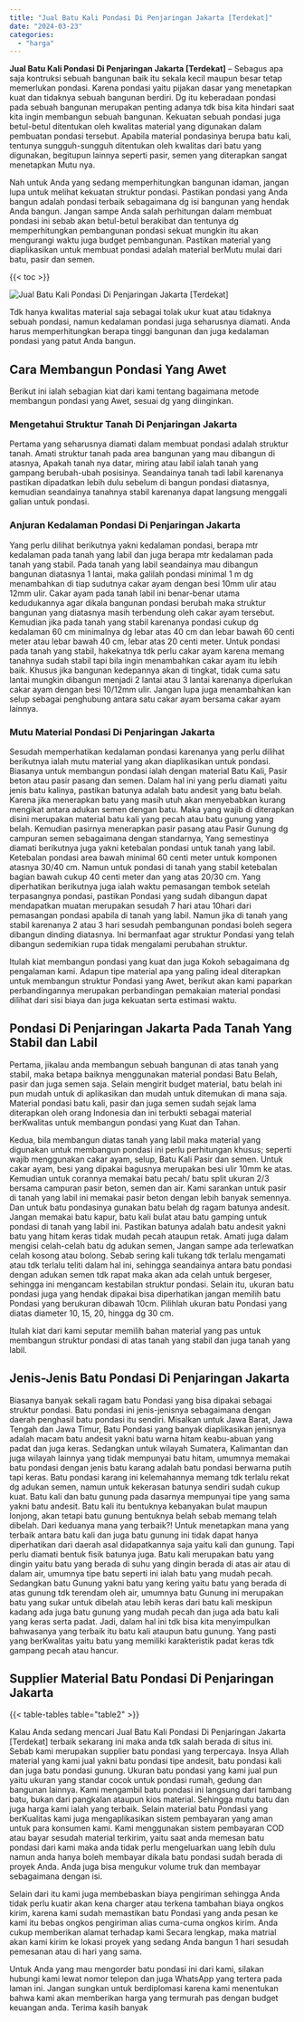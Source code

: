 ```yaml
---
title: "Jual Batu Kali Pondasi Di Penjaringan Jakarta [Terdekat]"
date: "2024-03-23"
categories: 
  - "harga"
---
```


**Jual Batu Kali Pondasi Di Penjaringan Jakarta \[Terdekat\]** – Sebagus apa saja kontruksi sebuah bangunan baik itu sekala kecil maupun besar tetap memerlukan pondasi. Karena pondasi yaitu pijakan dasar yang menetapkan kuat dan tidaknya sebuah bangunan berdiri. Dg itu keberadaan pondasi pada sebuah bangunan merupakan penting adanya tdk bisa kita hindari saat kita ingin membangun sebuah bangunan. Kekuatan sebuah pondasi juga betul-betul ditentukan oleh kwalitas material yang digunakan dalam pembuatan pondasi tersebut. Apabila material pondasinya berupa batu kali, tentunya sungguh-sungguh ditentukan oleh kwalitas dari batu yang digunakan, begitupun lainnya seperti pasir, semen yang diterapkan sangat menetapkan Mutu nya.

Nah untuk Anda yang sedang memperhitungkan bangunan idaman, jangan lupa untuk melihat kekuatan struktur pondasi. Pastikan pondasi yang Anda bangun adalah pondasi terbaik sebagaimana dg isi bangunan yang hendak Anda bangun. Jangan sampe Anda salah perhitungan dalam membuat pondasi ini sebab akan betul-betul berakibat dan tentunya dg memperhitungkan pembangunan pondasi sekuat mungkin itu akan mengurangi waktu juga budget pembangunan. Pastikan material yang diaplikasikan untuk membuat pondasi adalah material berMutu mulai dari batu, pasir dan semen.

{{< toc >}}

![Jual Batu Kali Pondasi Di Penjaringan Jakarta [Terdekat]](/images/jual-batu-kali-29.png)

Tdk hanya kwalitas material saja sebagai tolak ukur kuat atau tidaknya sebuah pondasi, namun kedalaman pondasi juga seharusnya diamati. Anda harus memperhitungkan berapa tinggi bangunan dan juga kedalaman pondasi yang patut Anda bangun.

## Cara Membangun Pondasi Yang Awet

Berikut ini ialah sebagian kiat dari kami tentang bagaimana metode membangun pondasi yang Awet, sesuai dg yang diinginkan.

### Mengetahui Struktur Tanah Di Penjaringan Jakarta

Pertama yang seharusnya diamati dalam membuat pondasi adalah struktur tanah. Amati struktur tanah pada area bangunan yang mau dibangun di atasnya, Apakah tanah nya datar, miring atau labil ialah tanah yang gampang berubah-ubah posisinya. Seandainya tanah tadi labil karenanya pastikan dipadatkan lebih dulu sebelum di bangun pondasi diatasnya, kemudian seandainya tanahnya stabil karenanya dapat langsung menggali galian untuk pondasi.

### Anjuran Kedalaman Pondasi Di Penjaringan Jakarta

Yang perlu dilihat berikutnya yakni kedalaman pondasi, berapa mtr kedalaman pada tanah yang labil dan juga berapa mtr kedalaman pada tanah yang stabil. Pada tanah yang labil seandainya mau dibangun bangunan diatasnya 1 lantai, maka galilah pondasi minimal 1 m dg menambahkan di tiap sudutnya cakar ayam dengan besi 10mm ulir atau 12mm ulir. Cakar ayam pada tanah labil ini benar-benar utama kedudukannya agar dikala bangunan pondasi berubah maka struktur bangunan yang diatasnya masih terbendung oleh cakar ayam tersebut. Kemudian jika pada tanah yang stabil karenanya pondasi cukup dg kedalaman 60 cm minimalnya dg lebar atas 40 cm dan lebar bawah 60 centi meter atau lebar bawah 40 cm, lebar atas 20 centi meter. Untuk pondasi pada tanah yang stabil, hakekatnya tdk perlu cakar ayam karena memang tanahnya sudah stabil tapi bila ingin menambahkan cakar ayam itu lebih baik. Khusus jika bangunan kedepannya akan di tingkat, tidak cuma satu lantai mungkin dibangun menjadi 2 lantai atau 3 lantai karenanya diperlukan cakar ayam dengan besi 10/12mm ulir. Jangan lupa juga menambahkan kan selup sebagai penghubung antara satu cakar ayam bersama cakar ayam lainnya.

### Mutu Material Pondasi Di Penjaringan Jakarta

Sesudah memperhatikan kedalaman pondasi karenanya yang perlu dilihat berikutnya ialah mutu material yang akan diaplikasikan untuk pondasi. Biasanya untuk membangun pondasi ialah dengan material Batu Kali, Pasir beton atau pasir pasang dan semen. Dalam hal ini yang perlu diamati yaitu jenis batu kalinya, pastikan batunya adalah batu andesit yang batu belah. Karena jika menerapkan batu yang masih utuh akan menyebabkan kurang mengikat antara adukan semen dengan batu. Maka yang wajib di diterapkan disini merupakan material batu kali yang pecah atau batu gunung yang belah. Kemudian pasirnya menerapkan pasir pasang atau Pasir Gunung dg campuran semen sebagaimana dengan standarnya, Yang semestinya diamati berikutnya juga yakni ketebalan pondasi untuk tanah yang labil. Ketebalan pondasi area bawah minimal 60 centi meter untuk komponen atasnya 30/40 cm. Namun untuk pondasi di tanah yang stabil ketebalan bagian bawah cukup 40 centi meter dan yang atas 20/30 cm. Yang diperhatikan berikutnya juga ialah waktu pemasangan tembok setelah terpasangnya pondasi, pastikan Pondasi yang sudah dibangun dapat mendapatkan muatan merupakan sesudah 7 hari atau 10hari dari pemasangan pondasi apabila di tanah yang labil. Namun jika di tanah yang stabil karenanya 2 atau 3 hari sesudah pembangunan pondasi boleh segera dibangun dinding diatasnya. Ini bermanfaat agar struktur Pondasi yang telah dibangun sedemikian rupa tidak mengalami perubahan struktur.

Itulah kiat membangun pondasi yang kuat dan juga Kokoh sebagaimana dg pengalaman kami. Adapun tipe material apa yang paling ideal diterapkan untuk membangun struktur Pondasi yang Awet, berikut akan kami paparkan perbandingannya merupakan perbandingan pemakaian material pondasi dilihat dari sisi biaya dan juga kekuatan serta estimasi waktu.

## Pondasi Di Penjaringan Jakarta Pada Tanah Yang Stabil dan Labil

Pertama, jikalau anda membangun sebuah bangunan di atas tanah yang stabil, maka betapa baiknya menggunakan material pondasi Batu Belah, pasir dan juga semen saja. Selain mengirit budget material, batu belah ini pun mudah untuk di aplikasikan dan mudah untuk ditemukan di mana saja. Material pondasi batu kali, pasir dan juga semen sudah sejak lama diterapkan oleh orang Indonesia dan ini terbukti sebagai material berKwalitas untuk membangun pondasi yang Kuat dan Tahan.

Kedua, bila membangun diatas tanah yang labil maka material yang digunakan untuk membangun pondasi ini perlu perhitungan khusus; seperti wajib menggunakan cakar ayam, selup, Batu Kali Pasir dan semen. Untuk cakar ayam, besi yang dipakai bagusnya merupakan besi ulir 10mm ke atas. Kemudian untuk corannya memakai batu pecah/ batu split ukuran 2/3 bersama campuran pasir beton, semen dan air. Kami sarankan untuk pasir di tanah yang labil ini memakai pasir beton dengan lebih banyak semennya. Dan untuk batu pondasinya gunakan batu belah dg ragam batunya andesit. Jangan memakai batu kapur, batu kali bulat atau batu gamping untuk pondasi di tanah yang labil ini. Pastikan batunya adalah batu andesit yakni batu yang hitam keras tidak mudah pecah ataupun retak. Amati juga dalam mengisi celah-celah batu dg adukan semen, Jangan sampe ada terlewatkan celah kosong atau bolong. Sebab sering kali tukang tdk terlalu mengamati atau tdk terlalu teliti dalam hal ini, sehingga seandainya antara batu pondasi dengan adukan semen tdk rapat maka akan ada celah untuk bergeser, sehingga ini mengancam kestabilan struktur pondasi. Selain itu, ukuran batu pondasi juga yang hendak dipakai bisa diperhatikan jangan memilih batu Pondasi yang berukuran dibawah 10cm. Pilihlah ukuran batu Pondasi yang diatas diameter 10, 15, 20, hingga dg 30 cm.

Itulah kiat dari kami seputar memilih bahan material yang pas untuk membangun struktur pondasi di atas tanah yang stabil dan juga tanah yang labil.

## Jenis-Jenis Batu Pondasi Di Penjaringan Jakarta

Biasanya banyak sekali ragam batu Pondasi yang bisa dipakai sebagai struktur pondasi. Batu pondasi ini jenis-jenisnya sebagaimana dengan daerah penghasil batu pondasi itu sendiri. Misalkan untuk Jawa Barat, Jawa Tengah dan Jawa Timur, Batu Pondasi yang banyak diaplikasikan jenisnya adalah macam batu andesit yakni batu warna hitam keabu-abuan yang padat dan juga keras. Sedangkan untuk wilayah Sumatera, Kalimantan dan juga wilayah lainnya yang tidak mempunyai batu hitam, umumnya memakai batu pondasi dengan jenis batu karang adalah batu pondasi berwarna putih tapi keras. Batu pondasi karang ini kelemahannya memang tdk terlalu rekat dg adukan semen, namun untuk kekerasan batunya sendiri sudah cukup kuat. Batu kali dan batu gunung pada dasarnya mempunyai tipe yang sama yakni batu andesit. Batu kali itu bentuknya kebanyakan bulat maupun lonjong, akan tetapi batu gunung bentuknya belah sebab memang telah dibelah. Dari keduanya mana yang terbaik?! Untuk menetapkan mana yang terbaik antara batu kali dan juga batu gunung ini tidak dapat hanya diperhatikan dari daerah asal didapatkannya saja yaitu kali dan gunung. Tapi perlu diamati bentuk fisik batunya juga. Batu kali merupakan batu yang dingin yaitu batu yang berada di suhu yang dingin berada di atas air atau di dalam air, umumnya tipe batu seperti ini ialah batu yang mudah pecah. Sedangkan batu Gunung yakni batu yang kering yaitu batu yang berada di atas gunung tdk terendam oleh air, umumnya batu Gunung ini merupakan batu yang sukar untuk dibelah atau lebih keras dari batu kali meskipun kadang ada juga batu gunung yang mudah pecah dan juga ada batu kali yang keras serta padat. Jadi, dalam hal ini tdk bisa kita menyimpulkan bahwasanya yang terbaik itu batu kali ataupun batu gunung. Yang pasti yang berKwalitas yaitu batu yang memiliki karakteristik padat keras tdk gampang pecah atau hancur.

## Supplier Material Batu Pondasi Di Penjaringan Jakarta

{{< table-tables table="table2" >}}

Kalau Anda sedang mencari Jual Batu Kali Pondasi Di Penjaringan Jakarta \[Terdekat\] terbaik sekarang ini maka anda tdk salah berada di situs ini. Sebab kami merupakan supplier batu pondasi yang terpercaya. Insya Allah material yang kami jual yakni batu pondasi tipe andesit, batu pondasi kali dan juga batu pondasi gunung. Ukuran batu pondasi yang kami jual pun yaitu ukuran yang standar cocok untuk pondasi rumah, gedung dan bangunan lainnya. Kami mengambil batu pondasi ini langsung dari tambang batu, bukan dari pangkalan ataupun kios material. Sehingga mutu batu dan juga harga kami ialah yang terbaik. Selain material batu Pondasi yang berKualitas kami juga mengaplikasikan sistem pembayaran yang aman untuk para konsumen kami. Kami menggunakan sistem pembayaran COD atau bayar sesudah material terkirim, yaitu saat anda memesan batu pondasi dari kami maka anda tidak perlu mengeluarkan uang lebih dulu namun anda hanya boleh membayar dikala batu pondasi sudah berada di proyek Anda. Anda juga bisa mengukur volume truk dan membayar sebagaimana dengan isi.

Selain dari itu kami juga membebaskan biaya pengiriman sehingga Anda tidak perlu kuatir akan kena charger atau terkena tambahan biaya ongkos kirim, karena kami sudah memastikan batu Pondasi yang anda pesan ke kami itu bebas ongkos pengiriman alias cuma-cuma ongkos kirim. Anda cukup memberikan alamat terhadap kami Secara lengkap, maka matrial akan kami kirim ke lokasi proyek yang sedang Anda bangun 1 hari sesudah pemesanan atau di hari yang sama.

Untuk Anda yang mau mengorder batu pondasi ini dari kami, silakan hubungi kami lewat nomor telepon dan juga WhatsApp yang tertera pada laman ini. Jangan sungkan untuk berdiplomasi karena kami menentukan bahwa kami akan memberikan harga yang termurah pas dengan budget keuangan anda. Terima kasih banyak
